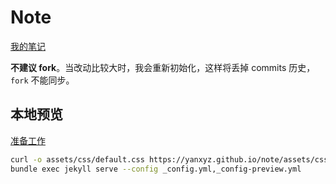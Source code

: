 # Note

[我的笔记](https://yanxyz.github.io/note/)

**不建议 fork**。当改动比较大时，我会重新初始化，这样将丢掉 commits 历史，`fork` 不能同步。

## 本地预览

[准备工作](https://yanxyz.github.io/github-pages-theme-primer/preview/)

```sh
curl -o assets/css/default.css https://yanxyz.github.io/note/assets/css/style.css
bundle exec jekyll serve --config _config.yml,_config-preview.yml
```
